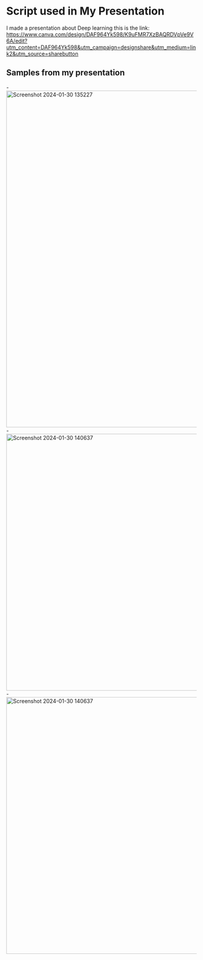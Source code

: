 
# Script used in My Presentation
 I made a presentation about Deep learning
 this is the link:
 https://www.canva.com/design/DAF964Yk598/K9uFMR7XzBAQRDVpVe9V6A/edit?utm_content=DAF964Yk598&utm_campaign=designshare&utm_medium=link2&utm_source=sharebutton

    
## Samples from my presentation

-<img width="889" alt="Screenshot 2024-01-30 135227" src="https://github.com/omarAlharbi1/simple_CNN_for_CIPHAR10/assets/127057011/a42d67c1-2de2-40f9-acdc-61c6f558f288">
-<img width="678" alt="Screenshot 2024-01-30 140637" src="https://github.com/omarAlharbi1/simple_CNN_for_CIPHAR10/assets/127057011/caa9284e-ecdb-4c61-abf7-ce4e56523cdc)">
-<img width="678" alt="Screenshot 2024-01-30 140637" src="https://github.com/omarAlharbi1/simple_CNN_for_CIPHAR10/assets/127057011/fa2adc03-7b3c-4b14-b13e-aa8c1633703a">
